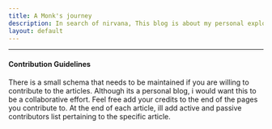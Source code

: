 ```yaml
---
title: A Monk's journey
description: In search of nirvana, This blog is about my personal explorations and observations on Computer Vision, Deep learning, Machine learning and Statistics.
layout: default
---
```

-------------------------------------------------------------------------------
#### Contribution Guidelines
There is a small schema that needs to be maintained if you are willing to contribute to the articles. Although its a personal blog, i would want this to be a collaborative effort. Feel free add your credits to the end of the pages you contribute to. At the end of each article, ill add active and passive contributors list pertaining to the specific article.

